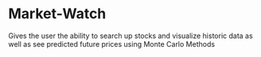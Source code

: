 # Market-Watch
Gives the user the ability to search up stocks and visualize historic data as well as see predicted future prices using Monte Carlo Methods
